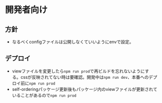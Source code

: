 # 開発者向け

## 方針
- なるべくconfigファイルは公開しなくていいようにenvで設定。

## デプロイ
- viewファイルを変更したら`npm run prod`で再ビルドを忘れないようにする。cssが反映されてない時は要確認。開発中は`npm run dev`、本番へのデプロイ前に`npm run prod`
- self-orderingパッケージ更新後もパッケージ内のviewファイルが更新されていることがあるので`npm run prod`
